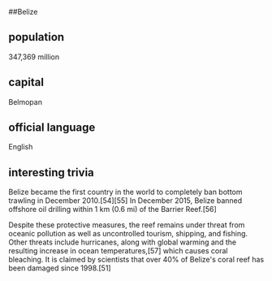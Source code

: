 ##Belize
## population
347,369 million


## capital
Belmopan

 
## official language 
English


## interesting trivia
Belize became the first country in the world to completely ban bottom trawling in December 2010.[54][55] In December 2015, Belize banned offshore oil drilling within 1 km (0.6 mi) of the Barrier Reef.[56]

Despite these protective measures, the reef remains under threat from oceanic pollution as well as uncontrolled tourism, shipping, and fishing. Other threats include hurricanes, along with global warming and the resulting increase in ocean temperatures,[57] which causes coral bleaching. It is claimed by scientists that over 40% of Belize's coral reef has been damaged since 1998.[51]




